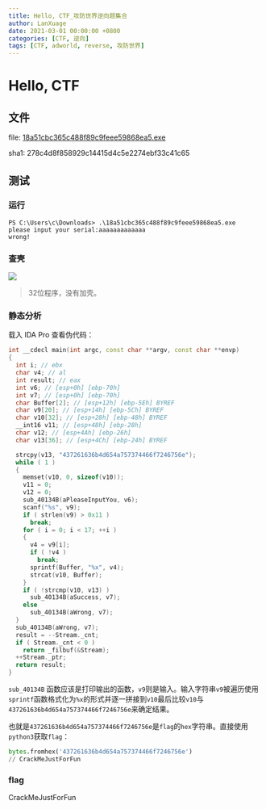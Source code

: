 ```yaml
---
title: Hello, CTF_攻防世界逆向题集合
author: LanXuage
date: 2021-03-01 00:00:00 +0800
categories: [CTF, 逆向]
tags: [CTF, adworld, reverse, 攻防世界]
---
```

# Hello, CTF

## 文件

file: [18a51cbc365c488f89c9feee59868ea5.exe](http://198.74.121.179/adworld/reverse/18a51cbc365c488f89c9feee59868ea5.exe)

sha1: 278c4d8f858929c14415d4c5e2274ebf33c41c65

## 测试

### 运行

```shell
PS C:\Users\c\Downloads> .\18a51cbc365c488f89c9feee59868ea5.exe
please input your serial:aaaaaaaaaaaaa
wrong!
```

### 查壳

![](../../assets/image/HelloCTF/1614565369169.png)

> 32位程序，没有加壳。

### 静态分析

载入 IDA Pro 查看伪代码：

```cpp
int __cdecl main(int argc, const char **argv, const char **envp)
{
  int i; // ebx
  char v4; // al
  int result; // eax
  int v6; // [esp+0h] [ebp-70h]
  int v7; // [esp+0h] [ebp-70h]
  char Buffer[2]; // [esp+12h] [ebp-5Eh] BYREF
  char v9[20]; // [esp+14h] [ebp-5Ch] BYREF
  char v10[32]; // [esp+28h] [ebp-48h] BYREF
  __int16 v11; // [esp+48h] [ebp-28h]
  char v12; // [esp+4Ah] [ebp-26h]
  char v13[36]; // [esp+4Ch] [ebp-24h] BYREF

  strcpy(v13, "437261636b4d654a757374466f7246756e");
  while ( 1 )
  {
    memset(v10, 0, sizeof(v10));
    v11 = 0;
    v12 = 0;
    sub_40134B(aPleaseInputYou, v6);
    scanf("%s", v9);
    if ( strlen(v9) > 0x11 )
      break;
    for ( i = 0; i < 17; ++i )
    {
      v4 = v9[i];
      if ( !v4 )
        break;
      sprintf(Buffer, "%x", v4);
      strcat(v10, Buffer);
    }
    if ( !strcmp(v10, v13) )
      sub_40134B(aSuccess, v7);
    else
      sub_40134B(aWrong, v7);
  }
  sub_40134B(aWrong, v7);
  result = --Stream._cnt;
  if ( Stream._cnt < 0 )
    return _filbuf(&Stream);
  ++Stream._ptr;
  return result;
}
```

`sub_40134B` 函数应该是打印输出的函数，`v9`则是输入。输入字符串`v9`被遍历使用`sprintf`函数格式化为`%x`的形式并逐一拼接到`v10`最后比较`v10`与`437261636b4d654a757374466f7246756e`来确定结果。

也就是`437261636b4d654a757374466f7246756e`是`flag`的`hex`字符串。直接使用`python3`获取`flag`：

```python
bytes.fromhex('437261636b4d654a757374466f7246756e')
// CrackMeJustForFun
```

### flag

CrackMeJustForFun
